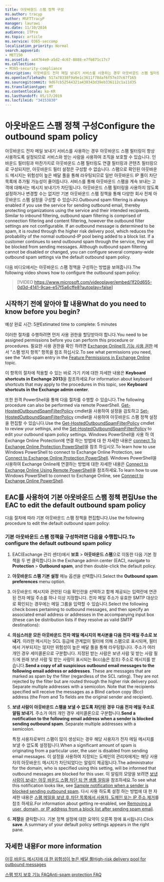 ```yaml
---
title: 아웃바운드 스팸 정책 구성
ms.author: tracyp
author: MSFTTracyP
manager: laurawi
ms.date: 11/10/2016
audience: ITPro
ms.topic: article
ms.service: O365-seccomp
localization_priority: Normal
search.appverid:
- MET150
ms.assetid: a44764e9-a5d2-4c67-8888-e7fb871c17c7
ms.collection:
- M365-security-compliance
description: 아웃바운드 전자 메일 보내기 서비스를 사용하는 경우 아웃바운드 스팸 필터링이 항상 사용하도록 설정되므로 서비스와 받는 사람을 사용하여 조직을 보호할 수 있습니다.
ms.openlocfilehash: 517a78338f9a9e1c3611f78daf6f57e37c67f165
ms.sourcegitcommit: 9d67cb52544321a430343d39eb336112c1a11d35
ms.translationtype: MT
ms.contentlocale: ko-KR
ms.lasthandoff: 05/17/2019
ms.locfileid: "34153830"
---
```

# <a name="configure-the-outbound-spam-policy"></a><span data-ttu-id="3c4d6-103">아웃바운드 스팸 정책 구성</span><span class="sxs-lookup"><span data-stu-id="3c4d6-103">Configure the outbound spam policy</span></span>

<span data-ttu-id="3c4d6-p101">아웃바운드 전자 메일 보내기 서비스를 사용하는 경우 아웃바운드 스팸 필터링이 항상 사용하도록 설정되므로 서비스와 받는 사람을 사용하여 조직을 보호할 수 있습니다. 인바운드 필터링과 마찬가지로 아웃바운드 스팸 필터링도 연결 필터링과 콘텐츠 필터링으로 구성되지만, 아웃바운드 필터 설정은 구성할 수 없습니다. 스팸으로 확인된 아웃바운드 메시지는 위험성이 높은 배달 풀을 통해 라우팅되므로 일반 아웃바운드 IP 풀이 차단 목록에 추가될 가능성이 줄어듭니다. 서비스를 통해 아웃바운드 스팸을 계속 보내는 고객에 대해서는 메시지 보내기가 차단됩니다. 아웃바운드 스팸 필터링을 사용하지 않도록 설정하거나 변경할 수는 없지만 기본 아웃바운드 스팸 정책을 통해 다양한 회사 전체 아웃바운드 스팸 설정을 구성할 수 있습니다.</span><span class="sxs-lookup"><span data-stu-id="3c4d6-p101">Outbound spam filtering is always enabled if you use the service for sending outbound email, thereby protecting organizations using the service and their intended recipients. Similar to inbound filtering, outbound spam filtering is comprised of connection filtering and content filtering, however the outbound filter settings are not configurable. If an outbound message is determined to be spam, it is routed through the higher risk delivery pool, which reduces the probability of the normal outbound-IP pool being added to a block list. If a customer continues to send outbound spam through the service, they will be blocked from sending messages. Although outbound spam filtering cannot be disabled or changed, you can configure several company-wide outbound spam settings via the default outbound spam policy.</span></span> 
  
<span data-ttu-id="3c4d6-109">다음 비디오에서는 아웃바운드 스팸 정책을 구성하는 방법을 보여줍니다.</span><span class="sxs-lookup"><span data-stu-id="3c4d6-109">The following video shows how to configure the outbound spam policy:</span></span>
  
> [!VIDEO https://www.microsoft.com/videoplayer/embed/1f20d655-0d3d-4141-9cae-e57f5a6cffe8?autoplay=false]
  
## <a name="what-do-you-need-to-know-before-you-begin"></a><span data-ttu-id="3c4d6-110">시작하기 전에 알아야 할 내용</span><span class="sxs-lookup"><span data-stu-id="3c4d6-110">What do you need to know before you begin?</span></span>
<span data-ttu-id="3c4d6-111"><a name="sectionSection0"> </a></span><span class="sxs-lookup"><span data-stu-id="3c4d6-111"></span></span>

<span data-ttu-id="3c4d6-112">예상 완료 시간: 5분</span><span class="sxs-lookup"><span data-stu-id="3c4d6-112">Estimated time to complete: 5 minutes</span></span>
  
<span data-ttu-id="3c4d6-113">이러한 절차를 수행하려면 먼저 사용 권한을 할당받아야 합니다.</span><span class="sxs-lookup"><span data-stu-id="3c4d6-113">You need to be assigned permissions before you can perform this procedure or procedures.</span></span> <span data-ttu-id="3c4d6-114">필요한 사용 권한을 확인 하려면 [Exchange Online의 기능 사용 권한](http://technet.microsoft.com/library/15073ce1-0917-403b-8839-02a2ebc96e16.aspx) 에서 "스팸 방지 항목" 항목을 참조 하십시오.</span><span class="sxs-lookup"><span data-stu-id="3c4d6-114">To see what permissions you need, see the "Anti-spam entry in the [Feature Permissions in Exchange Online](http://technet.microsoft.com/library/15073ce1-0917-403b-8839-02a2ebc96e16.aspx) topic.</span></span> 
  
<span data-ttu-id="3c4d6-115">이 항목의 절차에 적용할 수 있는 바로 가기 키에 대한 자세한 내용은 **Keyboard shortcuts in Exchange 2013**을 참조하세요.</span><span class="sxs-lookup"><span data-stu-id="3c4d6-115">For information about keyboard shortcuts that may apply to the procedures in this topic, see **Keyboard shortcuts in the Exchange admin center**.</span></span>
  
<span data-ttu-id="3c4d6-116">또한 원격 PowerShell을 통해 다음 절차를 수행할 수 있습니다.</span><span class="sxs-lookup"><span data-stu-id="3c4d6-116">The following procedure can also be performed via remote PowerShell.</span></span> <span data-ttu-id="3c4d6-117">[Get-HostedOutboundSpamFilterPolicy](http://technet.microsoft.com/library/8f15c83c-c10a-4d9d-b135-35321430bdc2.aspx) cmdlet을 사용하여 설정을 검토하고 [Set-HostedOutboundSpamFilterPolicy](http://technet.microsoft.com/library/665d1b04-d4b5-4a0e-811a-4e37096ccbfd.aspx) cmdlet을 사용하여 아웃바운드 스팸 정책 설정을 편집할 수 있습니다.</span><span class="sxs-lookup"><span data-stu-id="3c4d6-117">Use the [Get-HostedOutboundSpamFilterPolicy](http://technet.microsoft.com/library/8f15c83c-c10a-4d9d-b135-35321430bdc2.aspx) cmdlet to review your settings, and the [Set-HostedOutboundSpamFilterPolicy](http://technet.microsoft.com/library/665d1b04-d4b5-4a0e-811a-4e37096ccbfd.aspx) to edit your outbound spam policy settings.</span></span> <span data-ttu-id="3c4d6-118">Windows PowerShell을 사용 하 여 Exchange Online Protection에 연결 하는 방법에 대 한 자세한 내용은 [connect To Exchange Online Protection PowerShell](https://go.microsoft.com/fwlink/p/?linkid=627290)을 참조 하십시오.</span><span class="sxs-lookup"><span data-stu-id="3c4d6-118">To learn how to use Windows PowerShell to connect to Exchange Online Protection, see [Connect to Exchange Online Protection PowerShell](https://go.microsoft.com/fwlink/p/?linkid=627290).</span></span> <span data-ttu-id="3c4d6-119">Windows PowerShell을 사용하여 Exchange Online에 연결하는 방법에 대한 자세한 내용은 [Connect to Exchange Online Using Remote PowerShell](https://go.microsoft.com/fwlink/p/?linkid=396554)을 참조하세요.</span><span class="sxs-lookup"><span data-stu-id="3c4d6-119">To learn how to use Windows PowerShell to connect to Exchange Online, see [Connect to Exchange Online PowerShell](https://go.microsoft.com/fwlink/p/?linkid=396554).</span></span>
  
## <a name="use-the-eac-to-edit-the-default-outbound-spam-policy"></a><span data-ttu-id="3c4d6-120">EAC를 사용하여 기본 아웃바운드 스팸 정책 편집</span><span class="sxs-lookup"><span data-stu-id="3c4d6-120">Use the EAC to edit the default outbound spam policy</span></span>
<span data-ttu-id="3c4d6-121"><a name="sectionSection1"> </a></span><span class="sxs-lookup"><span data-stu-id="3c4d6-121"></span></span>

<span data-ttu-id="3c4d6-122">다음 절차에 따라 기본 아웃바운드 스팸 정책을 편집합니다.</span><span class="sxs-lookup"><span data-stu-id="3c4d6-122">Use the following procedure to edit the default outbound spam policy:</span></span>
  
### <a name="to-configure-the-default-outbound-spam-policy"></a><span data-ttu-id="3c4d6-123">기본 아웃바운드 스팸 정책을 구성하려면 다음을 수행합니다.</span><span class="sxs-lookup"><span data-stu-id="3c4d6-123">To configure the default outbound spam policy</span></span>

1. <span data-ttu-id="3c4d6-124">EAC(Exchange 관리 센터)에서 **보호** \> **아웃바운드 스팸**으로 이동한 다음 기본 정책을 두 번 클릭합니다.</span><span class="sxs-lookup"><span data-stu-id="3c4d6-124">In the Exchange admin center (EAC), navigate to **Protection** \> **Outbound spam**, and then double-click the default policy.</span></span>
    
2. <span data-ttu-id="3c4d6-125">**아웃바운드 스팸 기본 설정** 메뉴 옵션을 선택합니다.</span><span class="sxs-lookup"><span data-stu-id="3c4d6-125">Select the **Outbound spam preferences** menu option.</span></span> 
    
3. <span data-ttu-id="3c4d6-126">아웃바운드 메시지와 관련된 다음 확인란을 선택하고 함께 제공되는 입력란에 연관된 전자 메일 주소를 하나 이상 지정합니다. 전자 메일 주소가 유효한 SMTP 대상으로 확인되는 경우에는 메일 그룹을 입력할 수 있습니다.</span><span class="sxs-lookup"><span data-stu-id="3c4d6-126">Select the following check boxes pertaining to outbound messages, and then specify an associated email address or addresses in the accompanying input box (these can be distribution lists if they resolve as valid SMTP destinations):</span></span>
    
1. <span data-ttu-id="3c4d6-p104">**의심스러운 모든 아웃바운드 전자 메일 메시지의 복사본을 다음 전자 메일 주소로 보내기**. 이러한 메시지는 SCL 등급에 관계없이 필터에 의해 스팸으로 표시되며, 필터에서 거부되지는 않지만 위험성이 높은 배달 풀을 통해 라우팅됩니다. 주소가 여러 개인 경우 세미콜론으로 구분합니다. 지정된 받는 사람은 보낸 사람 및 받는 사람 필드에 원래 보낸 사람 및 받는 사람이 표시되는 Bcc(숨은 참조) 주소로 메시지를 받습니다.</span><span class="sxs-lookup"><span data-stu-id="3c4d6-p104">**Send a copy of all suspicious outbound email messages to the following email address or addresses**. These are messages that are marked as spam by the filter (regardless of the SCL rating). They are not rejected by the filter but are routed through the higher risk delivery pool. Separate multiple addresses with a semicolon. Note that the recipients specified will receive the messages as a Blind carbon copy (Bcc) address (the From and To fields are the original sender and recipient).</span></span>
    
2. <span data-ttu-id="3c4d6-p105">**보낸 사람이 아웃바운드 스팸을 보낼 수 없도록 차단된 경우 다음 전자 메일 주소로 알림 보내기**. 주소가 여러 개인 경우 세미콜론으로 구분합니다.</span><span class="sxs-lookup"><span data-stu-id="3c4d6-p105">**Send a notification to the following email address when a sender is blocked sending outbound spam**. Separate multiple addresses with a semicolon.</span></span>
    
    <span data-ttu-id="3c4d6-134">특정 사용자로부터 스팸이 많이 생성되는 경우 해당 사용자가 전자 메일 메시지를 보낼 수 없도록 설정됩니다.</span><span class="sxs-lookup"><span data-stu-id="3c4d6-134">When a significant amount of spam is originating from a particular user, the user is disabled from sending email messages.</span></span> <span data-ttu-id="3c4d6-135">이 설정을 사용하여 지정되는 도메인의 관리자에게는 해당 사용자의 아웃바운드 메시지가 차단되었다는 알림이 제공됩니다.</span><span class="sxs-lookup"><span data-stu-id="3c4d6-135">The administrator for the domain, who is specified using this setting, will be informed that outbound messages are blocked for this user.</span></span> <span data-ttu-id="3c4d6-136">이 알림의 모양을 보려면 [보낸 사람이 보내는 아웃 바운드 스팸 차단 되 면 샘플 알림](sample-notification-when-a-sender-is-blocked-sending-outbound-spam.md)을 참조하세요.</span><span class="sxs-lookup"><span data-stu-id="3c4d6-136">To see what this notification looks like, see [Sample notification when a sender is blocked sending outbound spam](sample-notification-when-a-sender-is-blocked-sending-outbound-spam.md).</span></span> <span data-ttu-id="3c4d6-137">다시 사용 하도록 설정 하는 방법에 대 한 자세한 내용은 [스팸 메일을 보낸 후 차단 목록에서 사용자, 도메인 또는 IP 주소 제거](http://technet.microsoft.com/library/712cfcc1-31e8-4e51-8561-b64258a8f1e5.aspx)를 참조 하세요.</span><span class="sxs-lookup"><span data-stu-id="3c4d6-137">For information about getting re-enabled, see [Removing a user, domain, or IP address from a block list after sending spam email](http://technet.microsoft.com/library/712cfcc1-31e8-4e51-8561-b64258a8f1e5.aspx).</span></span>
    
4. <span data-ttu-id="3c4d6-p107">**저장**을 클릭합니다. 기본 정책 설정에 대한 요약이 오른쪽 창에 표시됩니다.</span><span class="sxs-lookup"><span data-stu-id="3c4d6-p107">Click **save**. A summary of your default policy settings appears in the right pane.</span></span>
    
## <a name="for-more-information"></a><span data-ttu-id="3c4d6-140">자세한 내용</span><span class="sxs-lookup"><span data-stu-id="3c4d6-140">For more information</span></span>
<span data-ttu-id="3c4d6-141"><a name="sectionSection2"> </a></span><span class="sxs-lookup"><span data-stu-id="3c4d6-141"></span></span>

[<span data-ttu-id="3c4d6-142">아웃 바운드 메시지에 대 한 위험성이 높은 배달 풀</span><span class="sxs-lookup"><span data-stu-id="3c4d6-142">High-risk delivery pool for outbound messages</span></span>](high-risk-delivery-pool-for-outbound-messages.md)
  
[<span data-ttu-id="3c4d6-143">스팸 방지 보호 기능 FAQ</span><span class="sxs-lookup"><span data-stu-id="3c4d6-143">Anti-spam protection FAQ</span></span>](anti-spam-protection-faq.md)
  

